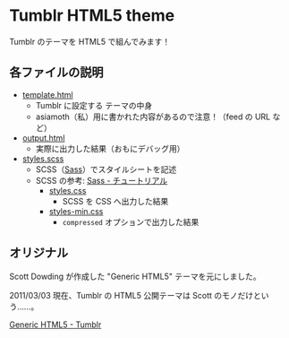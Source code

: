 # Tumblr HTML5 theme

Tumblr のテーマを HTML5 で組んでみます！

## 各ファイルの説明

* <a href="https://github.com/asiamoth/Tumblr-HTML5-thema/blob/master/template.html">template.html</a>
    * Tumblr に設定する テーマの中身
    * asiamoth（私）用に書かれた内容があるので注意！（feed の URL など）
* <a href="https://github.com/asiamoth/Tumblr-HTML5-thema/blob/master/output.html">output.html</a>
    * 実際に出力した結果（おもにデバッグ用）
* <a href="https://github.com/asiamoth/Tumblr-HTML5-thema/blob/master/styles.scss">styles.scss</a>
    * SCSS（<a href="http://sass-lang.com/" title="Sass - Syntactically Awesome Stylesheets">Sass</a>）でスタイルシートを記述
    * SCSS の参考: <a href="http://hail2u.net/documents/sass-tutorial.html" title="Sass - チュートリアル">Sass - チュートリアル</a>
        * <a href="https://github.com/asiamoth/Tumblr-HTML5-thema/blob/master/styles.css">styles.css</a>
            * SCSS を CSS へ出力した結果
        * <a href="https://github.com/asiamoth/Tumblr-HTML5-thema/blob/master/styles-min.css">styles-min.css</a>
            * `compressed` オプションで出力した結果

## オリジナル

Scott Dowding が作成した "Generic HTML5" テーマを元にしました。

2011/03/03 現在、Tumblr の HTML5 公開テーマは Scott のモノだけという……。

<a href="http://www.tumblr.com/theme/9731" title="Tumblr">Generic HTML5 - Tumblr</a>